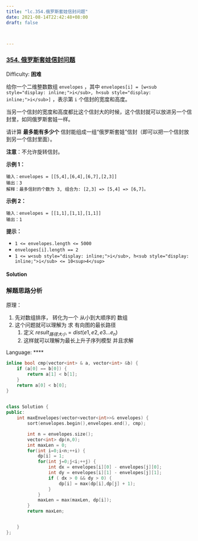 ```yaml
---
title: "lc.354.俄罗斯套娃信封问题"
date: 2021-08-14T22:42:48+08:00
draft: false



---
```


 









### [354\. 俄罗斯套娃信封问题](https://leetcode-cn.com/problems/russian-doll-envelopes/)

Difficulty: **困难**


给你一个二维整数数组 `envelopes` ，其中 `envelopes[i] = [w<sub style="display: inline;">i</sub>, h<sub style="display: inline;">i</sub>]` ，表示第 `i` 个信封的宽度和高度。

当另一个信封的宽度和高度都比这个信封大的时候，这个信封就可以放进另一个信封里，如同俄罗斯套娃一样。

请计算 **最多能有多少个** 信封能组成一组“俄罗斯套娃”信封（即可以把一个信封放到另一个信封里面）。

**注意**：不允许旋转信封。

**示例 1：**

```
输入：envelopes = [[5,4],[6,4],[6,7],[2,3]]
输出：3
解释：最多信封的个数为 3, 组合为: [2,3] => [5,4] => [6,7]。
```

**示例 2：**

```
输入：envelopes = [[1,1],[1,1],[1,1]]
输出：1
```

**提示：**

*   `1 <= envelopes.length <= 5000`
*   `envelopes[i].length == 2`
*   `1 <= w<sub style="display: inline;">i</sub>, h<sub style="display: inline;">i</sub> <= 10<sup>4</sup>`

#### Solution





###  解题思路分析

原理：

1. 先对数组排序， 转化为一个 从小到大顺序的 数组
2. 这个问题就可以理解为 求 有向图的最长路径
   1. 定义 $result_{路径大小} = dist(e1,e2,e3...e_n)$
   2. 这样就可以理解为最长上升子序列模型 并且求解





Language: ****

```cpp
inline bool cmp(vector<int> & a, vector<int> &b) {
    if (a[0] == b[0]) {
        return a[1] < b[1];
    }
    return a[0] < b[0];
}
 

class Solution {
public:
    int maxEnvelopes(vector<vector<int>>& envelopes) {
        sort(envelopes.begin(),envelopes.end(), cmp);

        int n = envelopes.size();
        vector<int> dp(n,0);
        int maxLen = 0;
        for(int i=0;i<n;++i) {
            dp[i] = 1;
            for(int j=0;j<i;++j) {
                int dx = envelopes[i][0] - envelopes[j][0];
                int dy = envelopes[i][1] - envelopes[j][1];
                if ( dx > 0 && dy > 0) {
                    dp[i] = max(dp[i],dp[j] + 1);
                }
            }
            maxLen = max(maxLen, dp[i]);
        }
        return maxLen;


    }
};
```

